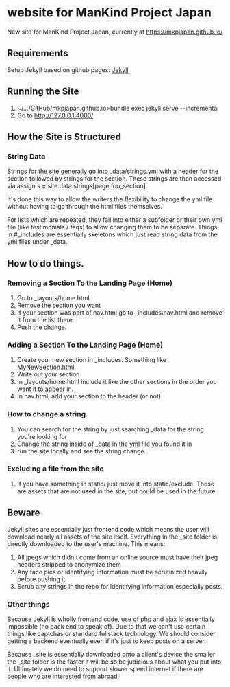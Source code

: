 # website for ManKind Project Japan

New site for ManKind Project Japan, currently at https://mkpjapan.github.io/

## Requirements
Setup Jekyll based on github pages:
[Jekyll](https://docs.github.com/en/pages/setting-up-a-github-pages-site-with-jekyll)

## Running the Site

1. ~/.../GitHub/mkpjapan.github.io>bundle exec jekyll serve --incremental
2. Go to http://127.0.0.1:4000/

## How the Site is Structured

### String Data
Strings for the site generally go into _data/strings.yml with a header for the section followed by strings for the section. These
strings are then accessed via  assign s = site.data.strings[page.foo_section].

It's done this way to allow the writers the flexibility to change the yml file without having to go through the html files
themselves.

For lists which are repeated, they fall into either a subfolder or their own yml file (like testimonials / faqs) to allow
changing them to be separate. Things in #_includes are essentially skeletons which just read string data from the yml files under
_data.

## How to do things.

### Removing a Section To the Landing Page (Home)
1. Go to _layouts/home.html
2. Remove the section you want
3. If your section was part of nav.html go to _includes\nav.html and remove it from the list there.
3. Push the change.

### Adding a Section To the Landing Page (Home)
1. Create your new section in _includes. Something like MyNewSection.html
2. Write out your section
3. In _layouts/home.html include it like the other sections in the order you want it to appear in.
4. In nav.html, add your section to the header (or not)

### How to change a string
1. You can search for the string by just searching _data for the string you're looking for
2. Change the string inside of _data in the yml file you found it in
3. run the site locally and see the string change.

### Excluding a file from the site
1. If you have something in static/ just move it into static/exclude. These are assets that are not used in the site, but could be used
in the future.

## Beware

Jekyll sites are essentially just frontend code which means the user will download nearly all assets of the site itself. Everything
in the _site folder is directly downloaded to the user's machine. This means:

1. All jpegs which didn't come from an online source must have their jpeg headers stripped to anonymize them
2. Any face pics or identifying information must be scrutinized heavily before pushing it
3. Scrub any strings in the repo for identifying information especially posts.

### Other things

Because Jekyll is wholly frontend code, use of php and ajax is essentially impossible (no back end to speak of). Due to that
we can't use certain things like captchas or standard fullstack technology. We should consider getting a backend eventually
even if it's just to keep posts on a server.

Because _site is essentially downloaded onto a client's device the smaller the _site folder is the faster it will be so be
judicious about what you put into it. Ultimately we do need to support slower speed internet if there are people who are
interested from abroad.
